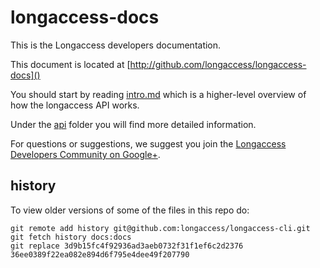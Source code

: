 longaccess-docs
=============

This is the Longaccess developers documentation.

This document is located at [http://github.com/longaccess/longaccess-docs]()

You should start by reading [intro.md](intro.md) which is a higher-level overview of how the longaccess API works.

Under the [api](api/) folder you will find more detailed information.

For questions or suggestions, we suggest you join the [Longaccess Developers Community on Google+](https://plus.google.com/u/0/communities/106417301617588385467).

history
-------

To view older versions of some of the files in this repo do:

    git remote add history git@github.com:longaccess/longaccess-cli.git
    git fetch history docs:docs
    git replace 3d9b15fc4f92936ad3aeb0732f31f1ef6c2d2376 36ee0389f22ea082e894d6f795e4dee49f207790

